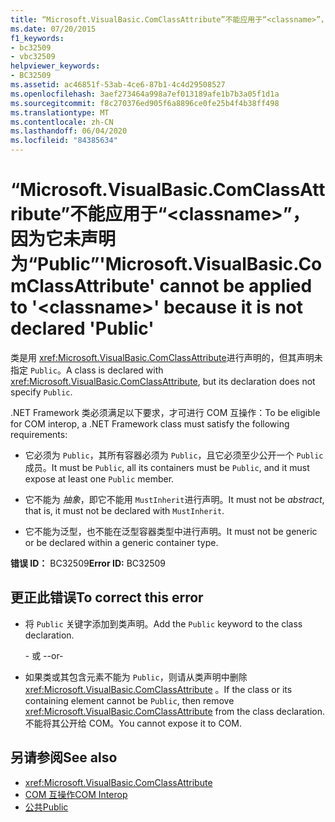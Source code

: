 ```yaml
---
title: “Microsoft.VisualBasic.ComClassAttribute”不能应用于“<classname>”，因为它未声明为“Public”
ms.date: 07/20/2015
f1_keywords:
- bc32509
- vbc32509
helpviewer_keywords:
- BC32509
ms.assetid: ac46851f-53ab-4ce6-87b1-4c4d29508527
ms.openlocfilehash: 3aef273464a998a7ef013189afe1b7b3a05f1d1a
ms.sourcegitcommit: f8c270376ed905f6a8896ce0fe25b4f4b38ff498
ms.translationtype: MT
ms.contentlocale: zh-CN
ms.lasthandoff: 06/04/2020
ms.locfileid: "84385634"
---
```

# <a name="microsoftvisualbasiccomclassattribute-cannot-be-applied-to-classname-because-it-is-not-declared-public"></a><span data-ttu-id="6566a-102">“Microsoft.VisualBasic.ComClassAttribute”不能应用于“\<classname>”，因为它未声明为“Public”</span><span class="sxs-lookup"><span data-stu-id="6566a-102">'Microsoft.VisualBasic.ComClassAttribute' cannot be applied to '\<classname>' because it is not declared 'Public'</span></span>
<span data-ttu-id="6566a-103">类是用 <xref:Microsoft.VisualBasic.ComClassAttribute>进行声明的，但其声明未指定 `Public`。</span><span class="sxs-lookup"><span data-stu-id="6566a-103">A class is declared with <xref:Microsoft.VisualBasic.ComClassAttribute>, but its declaration does not specify `Public`.</span></span>  
  
 <span data-ttu-id="6566a-104">.NET Framework 类必须满足以下要求，才可进行 COM 互操作：</span><span class="sxs-lookup"><span data-stu-id="6566a-104">To be eligible for COM interop, a .NET Framework class must satisfy the following requirements:</span></span>  
  
- <span data-ttu-id="6566a-105">它必须为 `Public`，其所有容器必须为 `Public`，且它必须至少公开一个 `Public` 成员。</span><span class="sxs-lookup"><span data-stu-id="6566a-105">It must be `Public`, all its containers must be `Public`, and it must expose at least one `Public` member.</span></span>  
  
- <span data-ttu-id="6566a-106">它不能为 *抽象*，即它不能用 `MustInherit`进行声明。</span><span class="sxs-lookup"><span data-stu-id="6566a-106">It must not be *abstract*, that is, it must not be declared with `MustInherit`.</span></span>  
  
- <span data-ttu-id="6566a-107">它不能为泛型，也不能在泛型容器类型中进行声明。</span><span class="sxs-lookup"><span data-stu-id="6566a-107">It must not be generic or be declared within a generic container type.</span></span>  
  
 <span data-ttu-id="6566a-108">**错误 ID：** BC32509</span><span class="sxs-lookup"><span data-stu-id="6566a-108">**Error ID:** BC32509</span></span>  
  
## <a name="to-correct-this-error"></a><span data-ttu-id="6566a-109">更正此错误</span><span class="sxs-lookup"><span data-stu-id="6566a-109">To correct this error</span></span>  
  
- <span data-ttu-id="6566a-110">将 `Public` 关键字添加到类声明。</span><span class="sxs-lookup"><span data-stu-id="6566a-110">Add the `Public` keyword to the class declaration.</span></span>  
  
     <span data-ttu-id="6566a-111">\- 或 -</span><span class="sxs-lookup"><span data-stu-id="6566a-111">-or-</span></span>  
  
- <span data-ttu-id="6566a-112">如果类或其包含元素不能为 `Public`，则请从类声明中删除 <xref:Microsoft.VisualBasic.ComClassAttribute> 。</span><span class="sxs-lookup"><span data-stu-id="6566a-112">If the class or its containing element cannot be `Public`, then remove <xref:Microsoft.VisualBasic.ComClassAttribute> from the class declaration.</span></span> <span data-ttu-id="6566a-113">不能将其公开给 COM。</span><span class="sxs-lookup"><span data-stu-id="6566a-113">You cannot expose it to COM.</span></span>  
  
## <a name="see-also"></a><span data-ttu-id="6566a-114">另请参阅</span><span class="sxs-lookup"><span data-stu-id="6566a-114">See also</span></span>

- <xref:Microsoft.VisualBasic.ComClassAttribute>
- [<span data-ttu-id="6566a-115">COM 互操作</span><span class="sxs-lookup"><span data-stu-id="6566a-115">COM Interop</span></span>](../programming-guide/com-interop/index.md)
- [<span data-ttu-id="6566a-116">公共</span><span class="sxs-lookup"><span data-stu-id="6566a-116">Public</span></span>](../language-reference/modifiers/public.md)
